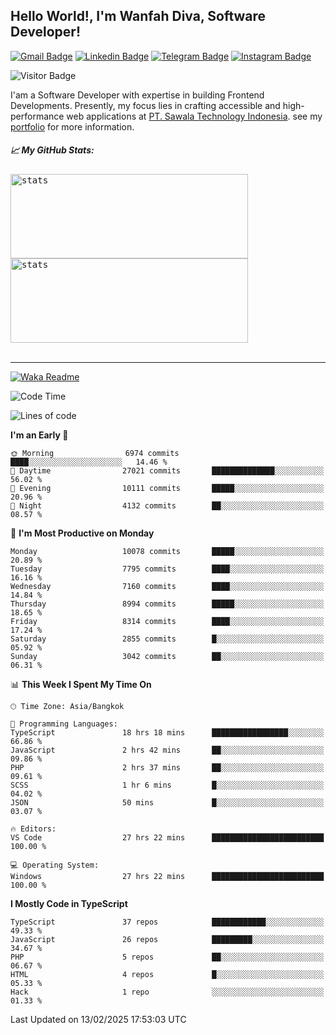 ## Hello World!, I'm Wanfah Diva, Software Developer!

[![Gmail Badge](https://img.shields.io/badge/-Gmail-white?style=plastic&logo=Gmail&link=mailto:aditputrafirmansyah@gmail.com)](mailto:wanfahdivaa@gmail.com)
[![Linkedin Badge](https://img.shields.io/badge/-LinkedIn-blue?style=plastic&logo=Linkedin&link=https://www.linkedin.com/in/aditputrafirmansyah/)](https://www.linkedin.com/in/wanfahdiva/)
[![Telegram Badge](https://img.shields.io/badge/-Telegram-blue?style=plastic&logo=telegram&link=https://t.me/Adithya_13)](https://t.me/wanfahdiva)
[![Instagram Badge](https://img.shields.io/badge/-Instagram-white?style=plastic&logo=instagram&link=https://www.instagram.com/adithya_firmansyahputra/)](https://www.instagram.com/wnfhdva/)

![Visitor Badge](https://visitor-badge.laobi.icu/badge?page_id=wanfahdiva.wanfahdiva)

<p>
I'am a Software Developer with expertise in building Frontend Developments.
Presently, my focus lies in crafting accessible and high-performance web applications at  <a href="https://sawala/tech" target="_blank">PT. Sawala Technology Indonesia</a>. see my <a href="http://wanfahdiva-com.vercel.app/" target="_blank">portfolio</a> for more information.
</p>

<h5 align="left">
  
📈 **My GitHub Stats:**

</h5>

<div align="left">
<kbd>
  <img height="135em" width="380em" alt="stats" src="https://github-readme-stats-salesp07.vercel.app/api?username=wanfahdiva&count_private=true&show_icons=true&theme=react&rank_icon=github&border_radius=10&hide_title=true"></kbd>
</kbd>
<kbd>
    <img height="135em" width="380em" alt="stats" src="https://github-readme-activity-graph.vercel.app/graph?username=wanfahdiva&theme=react&hide_title=true"></kbd>
</div>

<br />

---

[![Waka Readme](https://github.com/wanfahdiva/wanfahdiva/actions/workflows/waka.yml/badge.svg)](https://github.com/wanfahdiva/wanfahdiva/actions/workflows/waka.yml)

<!--START_SECTION:waka-->
![Code Time](http://img.shields.io/badge/Code%20Time-1%2C698%20hrs%2030%20mins-blue)

![Lines of code](https://img.shields.io/badge/From%20Hello%20World%20I%27ve%20Written-22.1%20million%20lines%20of%20code-blue)

**I'm an Early 🐤** 

```text
🌞 Morning                6974 commits        ████░░░░░░░░░░░░░░░░░░░░░   14.46 % 
🌆 Daytime                27021 commits       ██████████████░░░░░░░░░░░   56.02 % 
🌃 Evening                10111 commits       █████░░░░░░░░░░░░░░░░░░░░   20.96 % 
🌙 Night                  4132 commits        ██░░░░░░░░░░░░░░░░░░░░░░░   08.57 % 
```
📅 **I'm Most Productive on Monday** 

```text
Monday                   10078 commits       █████░░░░░░░░░░░░░░░░░░░░   20.89 % 
Tuesday                  7795 commits        ████░░░░░░░░░░░░░░░░░░░░░   16.16 % 
Wednesday                7160 commits        ████░░░░░░░░░░░░░░░░░░░░░   14.84 % 
Thursday                 8994 commits        █████░░░░░░░░░░░░░░░░░░░░   18.65 % 
Friday                   8314 commits        ████░░░░░░░░░░░░░░░░░░░░░   17.24 % 
Saturday                 2855 commits        █░░░░░░░░░░░░░░░░░░░░░░░░   05.92 % 
Sunday                   3042 commits        ██░░░░░░░░░░░░░░░░░░░░░░░   06.31 % 
```


📊 **This Week I Spent My Time On** 

```text
🕑︎ Time Zone: Asia/Bangkok

💬 Programming Languages: 
TypeScript               18 hrs 18 mins      █████████████████░░░░░░░░   66.86 % 
JavaScript               2 hrs 42 mins       ██░░░░░░░░░░░░░░░░░░░░░░░   09.86 % 
PHP                      2 hrs 37 mins       ██░░░░░░░░░░░░░░░░░░░░░░░   09.61 % 
SCSS                     1 hr 6 mins         █░░░░░░░░░░░░░░░░░░░░░░░░   04.02 % 
JSON                     50 mins             █░░░░░░░░░░░░░░░░░░░░░░░░   03.07 % 

🔥 Editors: 
VS Code                  27 hrs 22 mins      █████████████████████████   100.00 % 

💻 Operating System: 
Windows                  27 hrs 22 mins      █████████████████████████   100.00 % 
```

**I Mostly Code in TypeScript** 

```text
TypeScript               37 repos            ████████████░░░░░░░░░░░░░   49.33 % 
JavaScript               26 repos            █████████░░░░░░░░░░░░░░░░   34.67 % 
PHP                      5 repos             ██░░░░░░░░░░░░░░░░░░░░░░░   06.67 % 
HTML                     4 repos             █░░░░░░░░░░░░░░░░░░░░░░░░   05.33 % 
Hack                     1 repo              ░░░░░░░░░░░░░░░░░░░░░░░░░   01.33 % 
```




 Last Updated on 13/02/2025 17:53:03 UTC
<!--END_SECTION:waka-->
